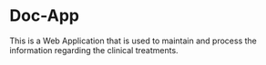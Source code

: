 # Doc-App
This is a Web Application that is used to maintain and process the information regarding the clinical treatments.
